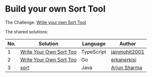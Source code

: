 # Build your own Sort Tool

The Challenge: [Write your own Sort Tool](https://codingchallenges.fyi/challenges/challenge-sort)

The shared solutions:

| No. | Solution | Language | Author |
|-----|----------|----------|--------|
| 1 | [Write Your Own Sort Too](https://github.com/jainmohit2001/coding-challenges/blob/master/src/6) | TypeScript | [jainmohit2001](https://github.com/jainmohit2001) |
| 2 | [Write Your Own Sort Too](https://github.com/Erkanerkisi/unix-sort) | Go | [erkanerkisi](https://github.com/erkanerkisi) |
| 3 | [sort](https://github.com/arjunsharma-dev1/Linux-Commands/tree/main/src/main/java/com/practice/coding/sort) | Java | [Arjun Sharma](https://github.com/arjunsharma-dev1) |
